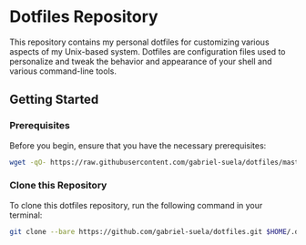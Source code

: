 # Dotfiles Repository

This repository contains my personal dotfiles for customizing various aspects of my Unix-based system. Dotfiles are configuration files used to personalize and tweak the behavior and appearance of your shell and various command-line tools.

## Getting Started

### Prerequisites

Before you begin, ensure that you have the necessary prerequisites:

```bash
wget -qO- https://raw.githubusercontent.com/gabriel-suela/dotfiles/master/init.sh | bash
```

### Clone this Repository

To clone this dotfiles repository, run the following command in your terminal:

```bash
git clone --bare https://github.com/gabriel-suela/dotfiles.git $HOME/.dotfiles && source ~/.zshrc 
```
